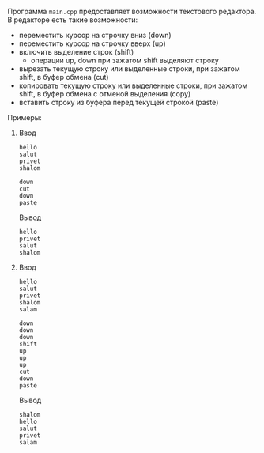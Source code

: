 Программа ```main.cpp``` предоставляет возможности текстового редактора. В редакторе есть такие возможности:
- переместить курсор на строчку вниз (down)
- переместить курсор на строчку вверх (up)
- включить выделение строк (shift)
	- операции up, down при зажатом shift выделяют строку
- вырезать текущую строку или выделенные строки, при зажатом shift, в буфер обмена (cut)
- копировать текущую строку или выделенные строки, при зажатом shift, в буфер обмена с отменой выделения (copy)
- вставить строку из буфера перед текущей строкой (paste)

Примеры:

1. Ввод

	```
	hello
	salut
	privet
	shalom

	down
	cut
	down
	paste
	```
	Вывод
	
	```
	hello
	privet
	salut
	shalom
	```
2. Ввод
	```
	hello
	salut
	privet
	shalom
	salam

	down
	down
	down
	shift
	up
	up
	up
	cut
	down
	paste
	```
	Вывод
	```
	shalom
	hello
	salut
	privet
	salam
	```